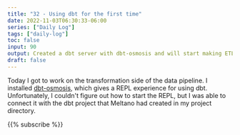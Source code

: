 ```yaml
---
title: "32 - Using dbt for the first time"
date: 2022-11-03T06:30:33-06:00
series: ["Daily Log"]
tags: ["daily-log"]
toc: false
input: 90
output: Created a dbt server with dbt-osmosis and will start making ETL transformations
draft: false
---
```

Today I got to work on the transformation side of the data pipeline. I installed [dbt-osmosis](https://github.com/z3z1ma/dbt-osmosis), which gives a REPL experience for using dbt. Unfortunately, I couldn't figure out how to start the REPL, but I was able to connect it with the dbt project that Meltano had created in my project directory.

{{% subscribe %}}
